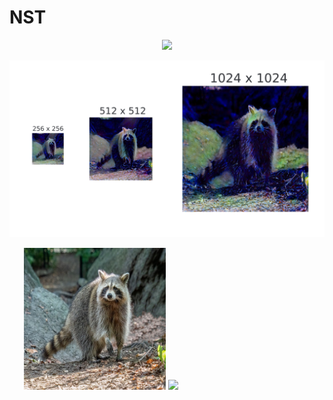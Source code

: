 # NST
<p align="center">
  <img src="assets/blue_raccoon.gif" width="50%" />
</p>

<p align="center">
  <img src="assets/blue_raccoon.png" />
</p>

<p align="center">
  <img src="assets/raccoon.png" width="45%" style="display: inline-block;"/>
  <img src="assets/blue.jpg" width="45%" style="display: inline-block;"/>
</p>

